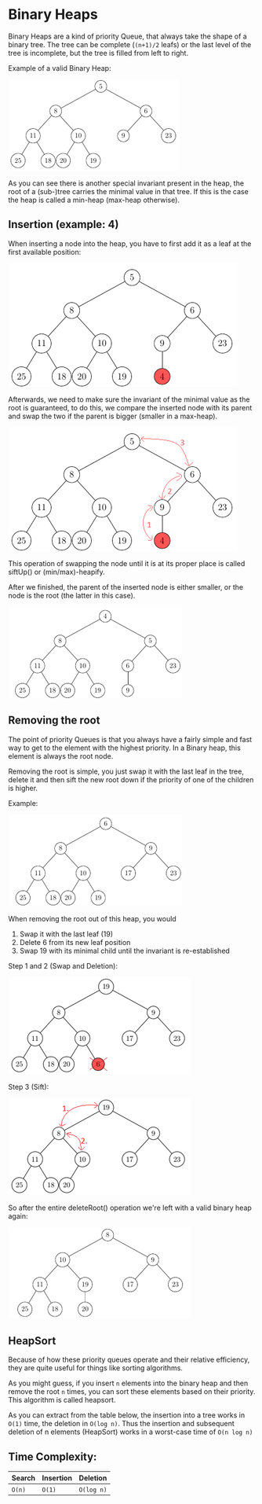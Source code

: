 # Binary Heaps

Binary Heaps are a kind of priority Queue, that always
take the shape of a binary tree. The tree
can be complete (`(n+1)/2` leafs) or the last level of the 
tree is incomplete, but the tree is filled from left
to right.

Example of a valid Binary Heap:

![Valid, incomplete Binary Heap](../../../../resources/BinaryHeapExample.png)

As you can see there is another special invariant present in the
heap, the root of a (sub-)tree carries the minimal value in
that tree. If this is the case the heap is called a min-heap
(max-heap otherwise).

## Insertion (example: 4)
When inserting a node into the heap, you have to first 
add it as a leaf at the first available position:

![Inserting the key 4 into the heap](../../../../resources/BinaryHeapInsertionExample.png)

Afterwards, we need to make sure the invariant of the minimal
value as the root is guaranteed, to do this, we compare
the inserted node with its parent and swap the two if the parent
is bigger (smaller in a max-heap).

![Sift-Up of the inserted key](../../../../resources/BinaryHeapInsertionExampleSift.png)

This operation of swapping the node until it is at its 
proper place is called siftUp() or (min/max)-heapify.
 
After we finished, the parent of the inserted node is either 
smaller, or the node is the root (the latter in this case).

![Sift-Up of the inserted key](../../../../resources/BinaryHeapInsertionExampleDone.png)

## Removing the root

The point of priority Queues is that you always have a fairly
simple and fast way to get to the element with the highest
priority. In a Binary heap, this element is always the 
root node.

Removing the root is simple, you just swap it with the
last leaf in the tree, delete it and then sift 
the new root down if the priority of one of the children is 
higher.

Example:

![Removing the root](../../../../resources/BinaryHeapDeletionExample.png)

When removing the root out of this heap, you would
1. Swap it with the last leaf (19)
2. Delete 6 from its new leaf position
3. Swap 19 with its minimal child until the invariant
is re-established

Step 1 and 2 (Swap and Deletion):

![Removing the root](../../../../resources/BinaryHeapDeletionExampleStep1.png)

Step 3 (Sift):

![Sifting the new root down](../../../../resources/BinaryHeapDeletionExampleStep2.png)

So after the entire deleteRoot() operation we're left with 
a valid binary heap again:

![Valid heap after deletion](../../../../resources/BinaryHeapDeletionExampleDone.png)

## HeapSort
Because of how these priority queues operate and their relative
efficiency, they are quite useful for things like sorting algorithms.

As you might guess, if you insert `n` elements into the binary heap and then
remove the root `n` times, you can sort these elements based on their
priority. This algorithm is called heapsort.

As you can extract from the table below, the insertion into a tree
works in `O(1)` time, the deletion in `O(log n)`. Thus
the insertion and subsequent deletion of n elements (HeapSort)
works in a worst-case time of `O(n log n)`

## Time Complexity:

| Search  | Insertion  | Deletion  |
|----|----|----|
| `O(n)` | `O(1)` | `O(log n)` |

